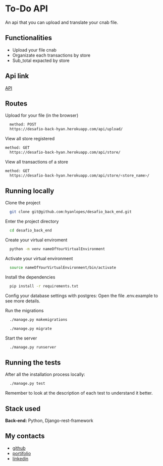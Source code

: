 # To-Do API


An api that you can upload and translate your cnab file.

## Functionalities

- Upload your file cnab
- Organizate each transactions by store
- Sub_total expacted by store


## Api link

[API](https://desafio-back-hyan.herokuapp.com/)

## Routes

Upload for your file (in the browser)
```bash
  method: POST
  https://desafio-back-hyan.herokuapp.com/api/upload/
```

View all store registered
```bash
method: GET
  https://desafio-back-hyan.herokuapp.com/api/store/
```

View all transactions of a store
```bash
method: GET
  https://desafio-back-hyan.herokuapp.com/api/store/<store_name>/
```


## Running locally

Clone the project

```bash
  git clone git@github.com:hyanlopes/desafio_back_end.git
```

Enter the project directory

```bash
  cd desafio_back_end
```

Create your virtual enviroment

```bash
  python -m venv nameOfYourVirtualEnvironment
```

Activate your virtual environment

```bash
  source nameOfYourVirtualEnvironment/bin/activate
```

Install the dependencies

```bash
  pip install -r requirements.txt
```

Config your database settings with postgres: Open the file .env.example to see more details.

Run the migrations

```bash
  ./manage.py makemigrations
```

```bash
  ./manage.py migrate
```

Start the server

```bash
  ./manage.py runserver
```

## Running the tests

After all the installation process locally:

```bash
  ./manage.py test
```
Remember to look at the description of each test to understand it better. 

## Stack used

**Back-end:** Python, Django-rest-framework


## My contacts


- [github](https://github.com/hyanlopes)
- [portifolio](https://hyan-portifolio.vercel.app/)
- [linkedin](https://www.linkedin.com/in/hyanlopes/)
